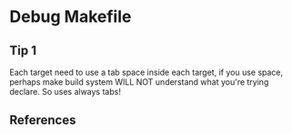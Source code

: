 # Debug Makefile

## Tip 1
Each target need to use a tab space inside each target, if you use space, perhaps make build system WILL NOT understand what you're trying declare.
So uses always tabs!

## References




